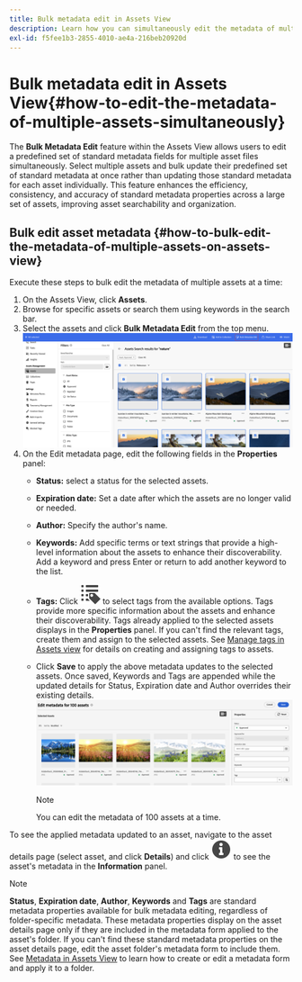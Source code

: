```yaml
---
title: Bulk metadata edit in Assets View
description: Learn how you can simultaneously edit the metadata of multiple assets available on the Assets View.
exl-id: f5fee1b3-2855-4010-ae4a-216beb20920d
---
```

# Bulk metadata edit in Assets View{#how-to-edit-the-metadata-of-multiple-assets-simultaneously}

The **Bulk Metadata Edit** feature within the Assets View allows users to edit a predefined set of standard metadata fields for multiple asset files simultaneously. Select multiple assets and bulk update their predefined set of standard metadata at once rather than updating those standard metadata for each asset individually. This feature enhances the efficiency, consistency, and accuracy of standard metadata properties across a large set of assets, improving asset searchability and organization.  

## Bulk edit asset metadata {#how-to-bulk-edit-the-metadata-of-multiple-assets-on-assets-view}

Execute these steps to bulk edit the metadata of multiple assets at a time:

1. On the Assets View, click **Assets**.
1. Browse for specific assets or search them using keywords in the search bar.   
1. Select the assets and click **Bulk Metadata Edit** from the top menu. 
![bulk-metadata-edit](/help/assets/assets/bulk-metadata-edit1.png)
1. On the Edit metadata page, edit the following fields in the **Properties** panel: 
    * **Status:** select a status for the selected assets.
    * **Expiration date:** Set a date after which the assets are no longer valid or needed. 
    * **Author:** Specify the author's name.
    * **Keywords:** Add specific terms or text strings that provide a high-level information about the assets to enhance their discoverability. Add a keyword and press Enter or return to add another keyword to the list.
    * **Tags:** Click ![tags icon](/help/assets/assets/tags-icon.svg) to select tags from the available options. Tags provide more specific information about the assets and enhance their discoverability. Tags already applied to the selected assets displays in the **Properties** panel. If you can't find the relevant tags, create them and assign to the selected assets. See [Manage tags in Assets view](/help/assets/tagging-management-assets-view.md) for details on creating and assigning tags to assets.
    * Click **Save** to apply the above metadata updates to the selected assets. Once saved, Keywords and Tags are appended while the updated details for Status, Expiration date and Author overrides their existing details. 
    ![save-bulk-metadata-edit-properties](/help/assets/assets/save-bulk-metadata-edit-properties2.png)

        >[!NOTE]
        >
        >You can edit the metadata of 100 assets at a time.

To see the applied metadata updated to an asset, navigate to the asset details page (select asset, and click **Details**) and click ![](/help/assets/assets/info-icon-solid-black.svg) to see the asset's metadata in the **Information** panel. 

>[!NOTE]
>
>**Status**, **Expiration date**, **Author**, **Keywords** and **Tags** are standard metadata properties available for bulk metadata editing, regardless of folder-specific metadata. These metadata properties display on the asset details page only if they are included in the metadata form applied to the asset's folder. If you can't find these standard metadata properties on the asset details page, edit the asset folder's metadata form to include them. See [Metadata in Assets View](/help/assets/metadata-assets-view.md) to learn how to create or edit a metadata form and apply it to a folder.
